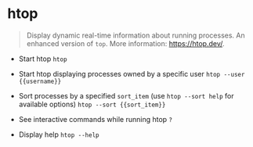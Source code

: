 # htop
> Display dynamic real-time information about running processes. An enhanced version of `top`.
> More information: <https://htop.dev/>.

- Start htop
`htop`

- Start htop displaying processes owned by a specific user
`htop --user {{username}}`

- Sort processes by a specified `sort_item` (use `htop --sort help` for available options)
`htop --sort {{sort_item}}`

- See interactive commands while running htop
`?`

- Display help
`htop --help`
